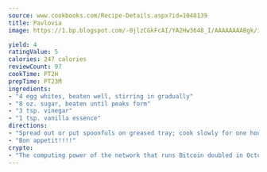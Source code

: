 ```yaml
---
source: www.cookbooks.com/Recipe-Details.aspx?id=1048139
title: Pavlovia
image: https://1.bp.blogspot.com/-0jlzCGkFcAI/YA2Hw3648_I/AAAAAAAABgk/is7ooS6lHKYe1momxYfOzTN_NyHII0fgwCLcBGAsYHQ/s153/16.png

yield: 4
ratingValue: 5
calories: 247 calories
reviewCount: 97
cookTime: PT2H
prepTime: PT23M
ingredients:
- "4 egg whites, beaten well, stirring in gradually"
- "8 oz. sugar, beaten until peaks form"
- "3 tsp. vinegar"
- "1 tsp. vanilla essence"
directions:
- "Spread out or put spoonfuls on greased tray; cook slowly for one hour at 200u00b0."
- "Bon appetit!!!!"
crypto:
- "The computing power of the network that runs Bitcoin doubled in October, pushing out all but the most dedicated miners."
---
```

